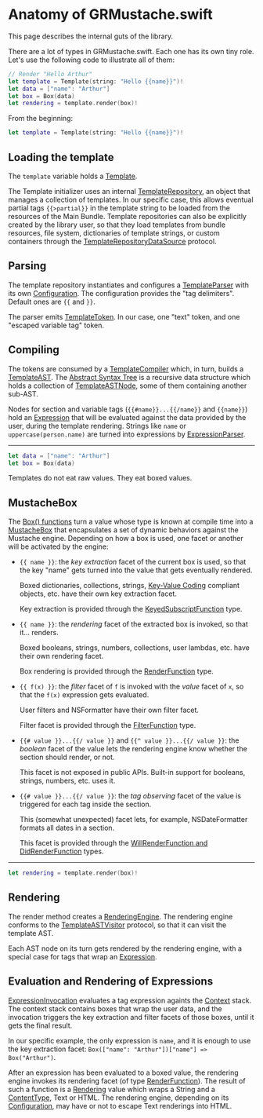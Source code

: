 Anatomy of GRMustache.swift
===========================

This page describes the internal guts of the library.

There are a lot of types in GRMustache.swift. Each one has its own tiny role. Let's use the following code to illustrate all of them:

```swift
// Render "Hello Arthur"
let template = Template(string: "Hello {{name}}")!
let data = ["name": "Arthur"]
let box = Box(data)
let rendering = template.render(box)!
```


From the beginning:


```swift
let template = Template(string: "Hello {{name}}")!
```


## Loading the template

The `template` variable holds a [Template](Mustache/Template/Template.swift).

The Template initializer uses an internal [TemplateRepository](Mustache/Template/TemplateRepository.swift), an object that manages a collection of templates. In our specific case, this allows eventual partial tags `{{>partial}}` in the template string to be loaded from the resources of the Main Bundle. Template repositories can also be explicitly created by the library user, so that they load templates from bundle resources, file system, dictionaries of template strings, or custom containers through the [TemplateRepositoryDataSource](Mustache/Template/TemplateRepository.swift) protocol.

## Parsing

The template repository instantiates and configures a [TemplateParser](Mustache/Parsing/TemplateParser.swift) with its own [Configuration](Mustache/Configuration/Configuration.swift). The configuration provides the "tag delimiters". Default ones are `{{` and `}}`.

The parser emits [TemplateToken](Mustache/Parsing/TemplateToken.swift). In our case, one "text" token, and one "escaped variable tag" token.

## Compiling

The tokens are consumed by a [TemplateCompiler](Mustache/Compiling/TemplateCompiler.swift) which, in turn, builds a [TemplateAST](Mustache/Compiling/TemplateAST/TemplateAST.swift). The [Abstract Syntax Tree](http://en.wikipedia.org/wiki/Abstract_syntax_tree) is a recursive data structure which holds a collection of [TemplateASTNode](Mustache/Compiling/TemplateAST/TemplateASTNode.swift), some of them containing another sub-AST.

Nodes for section and variable tags (`{{#name}}...{{/name}}` and `{{name}}`) hold an [Expression](Mustache/Compiling/Expression/Expression.swift) that will be evaluated against the data provided by the user, during the template rendering. Strings like `name` or `uppercase(person.name)` are turned into expressions by [ExpressionParser](Mustache/Parsing/ExpressionParser.swift).


---

```swift
let data = ["name": "Arthur"]
let box = Box(data)
```

Templates do not eat raw values. They eat boxed values.

## MustacheBox

The [Box() functions](Mustache/Rendering/Box.swift) turn a value whose type is known at compile time into a [MustacheBox](Mustache/Rendering/MustacheBox.swift) that encapsulates a set of dynamic behaviors against the Mustache engine. Depending on how a box is used, one facet or another will be activated by the engine:

- `{{ name }}`: the *key extraction* facet of the current box is used, so that the key "name" gets turned into the value that gets eventually rendered.
    
    Boxed dictionaries, collections, strings, [Key-Value Coding](https://developer.apple.com/library/mac/documentation/Cocoa/Conceptual/KeyValueCoding/Articles/KeyValueCoding.html) compliant objects, etc. have their own key extraction facet.
    
    Key extraction is provided through the [KeyedSubscriptFunction](Mustache/Rendering/CoreFunctions.swift) type.

- `{{ name }}`: the *rendering* facet of the extracted box is invoked, so that it... renders.

    Boxed booleans, strings, numbers, collections, user lambdas, etc. have their own rendering facet.
    
    Box rendering is provided through the [RenderFunction](Mustache/Rendering/CoreFunctions.swift) type.

- `{{ f(x) }}`: the *filter* facet of `f` is invoked with the *value* facet of `x`, so that the `f(x)` expression gets evaluated.

    User filters and NSFormatter have their own filter facet.
    
    Filter facet is provided through the [FilterFunction](Mustache/Rendering/CoreFunctions.swift) type.

- `{{# value }}...{{/ value }}` and `{{^ value }}...{{/ value }}`: the *boolean* facet of the value lets the rendering engine know whether the section should render, or not.

    This facet is not exposed in public APIs. Built-in support for booleans, strings, numbers, etc. uses it.

- `{{# value }}...{{/ value }}`: the *tag observing* facet of the value is triggered for each tag inside the section.

    This (somewhat unexpected) facet lets, for example, NSDateFormatter formats all dates in a section.
    
    This facet is provided through the [WillRenderFunction and DidRenderFunction](Mustache/Rendering/CoreFunctions.swift) types.


---

```swift
let rendering = template.render(box)!
```

## Rendering

The render method creates a [RenderingEngine](Mustache/Rendering/RenderingEngine.swift). The rendering engine conforms to the [TemplateASTVisitor](Mustache/Compiling/TemplateAST/TemplateASTNode.swift) protocol, so that it can visit the template AST.

Each AST node on its turn gets rendered by the rendering engine, with a special case for tags that wrap an [Expression](Mustache/Compiling/Expression/Expression.swift).

## Evaluation and Rendering of Expressions

[ExpressionInvocation](Mustache/Rendering/ExpressionInvocation.swift) evaluates a tag expression againts the [Context](Mustache/Rendering/Context.swift) stack. The context stack contains boxes that wrap the user data, and the invocation triggers the key extraction and filter facets of those boxes, until it gets the final result.

In our specific example, the only expression is `name`, and it is enough to use the key extraction facet: `Box(["name": "Arthur"])["name"] => Box("Arthur")`.

After an expression has been evaluated to a boxed value, the rendering engine invokes its rendering facet (of type [RenderFunction](Mustache/Rendering/CoreFunctions.swift)). The result of such a function is a [Rendering](Mustache/Rendering/CoreFunctions.swift) value which wraps a String and a [ContentType](Mustache/Shared/ContentType.swift), Text or HTML. The rendering engine, depending on its [Configuration](Mustache/Configuration/Configuration.swift), may have or not to escape Text renderings into HTML.
